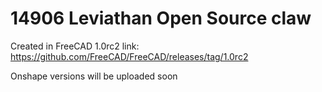 # 14906 Leviathan Open Source claw


Created in FreeCAD 1.0rc2
link: https://github.com/FreeCAD/FreeCAD/releases/tag/1.0rc2

Onshape versions will be uploaded soon
